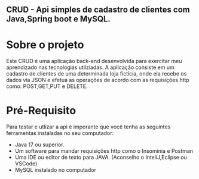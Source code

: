 ## CRUD - Api simples de cadastro de clientes com Java,Spring boot e MySQL.

# Sobre o projeto
Este CRUD é uma aplicação back-end desenvolvida para exercitar meu aprendizado nas tecnologias utilziadas. A aplicação consiste em um
cadastro de clientes de uma determinada loja fictícia, onde ela recebe os dados via JSON e efetua as operações de acordo com as requisições
http como: POST,GET,PUT e DELETE.

# Pré-Requisito
Para testar e utlizar a api é imporante que você tenha as seguintes ferramentas instaladas no seu computador:
* Java 17 ou superior.
* Um software para mandar requisições http como o Insominia e Postman
* Uma IDE ou editor de texto para JAVA. (Aconselho o InteliJ,Eclipse ou VSCode)
* MySQL instalado no computador
